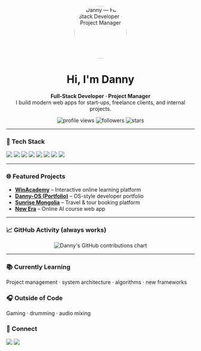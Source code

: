 <!-- Top avatar (stable, no banner required) -->
<p align="center">
  <img src="https://avatars.githubusercontent.com/dnii0412" alt="Danny — Full-Stack Developer · Project Manager" width="140" style="border-radius:50%" />
</p>

<h1 align="center">Hi, I'm Danny</h1>
<p align="center">
  <b>Full-Stack Developer · Project Manager</b><br/>
  I build modern web apps for start-ups, freelance clients, and internal projects.
</p>

<!-- Stable minimal badges -->
<p align="center">
  <img src="https://komarev.com/ghpvc/?username=dnii0412&label=Profile%20Views&color=0e75b6&style=flat" alt="profile views" />
  <img src="https://img.shields.io/github/followers/dnii0412?label=Followers&style=flat&color=0e75b6" alt="followers"/>
  <img src="https://img.shields.io/github/stars/dnii0412?affiliations=OWNER&label=Stars&style=flat&color=0e75b6" alt="stars"/>
</p>

---

### 🚀 Tech Stack
<p>
  <img src="https://img.shields.io/badge/JavaScript-333?logo=javascript&logoColor=F7DF1E&labelColor=333&style=for-the-badge" />
  <img src="https://img.shields.io/badge/TypeScript-333?logo=typescript&logoColor=3178C6&labelColor=333&style=for-the-badge" />
  <img src="https://img.shields.io/badge/Next.js-333?logo=nextdotjs&logoColor=white&labelColor=333&style=for-the-badge" />
  <img src="https://img.shields.io/badge/Node.js-333?logo=nodedotjs&logoColor=83CD29&labelColor=333&style=for-the-badge" />
  <img src="https://img.shields.io/badge/Express-333?logo=express&logoColor=white&labelColor=333&style=for-the-badge" />
  <img src="https://img.shields.io/badge/MongoDB-333?logo=mongodb&logoColor=47A248&labelColor=333&style=for-the-badge" />
  <img src="https://img.shields.io/badge/Cloudinary-333?logo=cloudinary&logoColor=white&labelColor=333&style=for-the-badge" />
  <img src="https://img.shields.io/badge/Bunny.net-333?logo=rabbitmq&logoColor=white&labelColor=333&style=for-the-badge" />
</p>

---

### 🌐 Featured Projects
- **[WinAcademy](https://winacademy.mn)** – Interactive online learning platform  
- **[Danny-OS (Portfolio)](https://dannyos.vercel.app)** – OS-style developer portfolio  
- **[Sunrise Mongolia](https://sunrisemongolia.com)** – Travel & tour booking platform  
- **[New Era](https://edunewera.mn)** – Online AI course web app

---

### 📈 GitHub Activity (always works)
<!-- Lightweight contributions heatmap with no API rate limit issues -->
<p align="center">
  <img src="https://ghchart.rshah.org/0e75b6/dnii0412" alt="Danny's GitHub contributions chart" />
</p>

<!--
  🔧 Pro Stats (optional — enable after you self-host to avoid rate limits)
  1) Fork and deploy to Vercel:
     - https://github.com/anuraghazra/github-readme-stats
     - https://github.com/DenverCoder1/github-readme-streak-stats
  2) Add GITHUB_TOKEN in Vercel environment (read:user scope is enough).
  3) Replace the base URLs below with your Vercel domains and uncomment.

<p>
  <img height="150" alt="stats"
       src="https://github-readme-stats-<your-vercel>.vercel.app/api?username=dnii0412&show_icons=true&hide_title=true&hide_border=true&count_private=true&include_all_commits=true&cache_seconds=86400" />
  <img height="150" alt="streak"
       src="https://github-readme-streak-<your-vercel>.vercel.app?user=dnii0412&hide_border=true&mode=weekly&date_format=j%20M%5B%20Y%5D&cache_seconds=86400" />
</p>
<p>
  <img height="150" alt="top languages"
       src="https://github-readme-stats-<your-vercel>.vercel.app/api/top-langs/?username=dnii0412&layout=compact&hide_border=true&langs_count=8&cache_seconds=86400" />
</p>
-->

---

### 📚 Currently Learning
Project management · system architecture · algorithms · new frameworks

### 🎧 Outside of Code
Gaming · drumming · audio mixing

### 🔗 Connect
<a href="https://www.facebook.com/dnii.dnii.0412"><img src="https://img.shields.io/badge/Facebook-1877F2?style=flat&logo=facebook&logoColor=white"/></a>
<a href="https://www.instagram.com/dnii_d/"><img src="https://img.shields.io/badge/Instagram-E4405F?style=flat&logo=instagram&logoColor=white"/></a>
